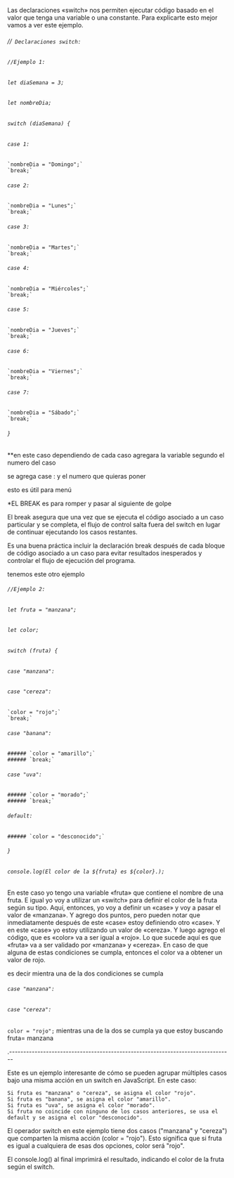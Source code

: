  Las declaraciones «switch» nos permiten ejecutar código basado en el valor que tenga una variable o una constante. Para explicarte esto mejor vamos a ver este ejemplo.


###### //` Declaraciones switch:`
###### `//Ejemplo 1:`
###### `let diaSemana = 3;`
###### `let nombreDia;`

###### `switch (diaSemana) {`
  ###### `case 1:`
    `nombreDia = "Domingo";`
    `break;`
  ###### `case 2:`
    `nombreDia = "Lunes";`
    `break;`
  ###### `case 3:`
    `nombreDia = "Martes";`
    `break;`
  ###### `case 4:`
    `nombreDia = "Miércoles";`
    `break;`
  ###### `case 5:`
    `nombreDia = "Jueves";`
    `break;`
  ###### `case 6:`
    `nombreDia = "Viernes";`
    `break;`
  ###### `case 7:`
    `nombreDia = "Sábado";`
    `break;`
###### `}`

**en este caso dependiendo de cada caso agregara la variable segundo el numero del caso 

se agrega  case : y el numero que quieras poner

esto es útil para menú

*EL BREAK es para romper y pasar al siguiente de golpe

El break asegura que una vez que se ejecuta el código asociado a un caso particular y se completa, el flujo de control salta fuera del switch en lugar de continuar ejecutando los casos restantes.

Es una buena práctica incluir la declaración break después de cada bloque de código asociado a un caso para evitar resultados inesperados y controlar el flujo de ejecución del programa.


tenemos este otro ejemplo




###### `//Ejemplo 2:`
###### `let fruta = "manzana";`
###### `let color;`

###### `switch (fruta) {`
  ###### `case "manzana":`
  ###### `case "cereza":`
    `color = "rojo";`
    `break;`
  ###### `case "banana":`
    ###### `color = "amarillo";`
    ###### `break;`
  ###### `case "uva":`
    ###### `color = "morado";`
    ###### `break;`
  ###### `default:`
    ###### `color = "desconocido";`
###### `}`

###### `console.log(El color de la ${fruta} es ${color}.);`

 En este caso yo tengo una variable «fruta» que contiene el nombre de una fruta. E igual yo voy a utilizar un «switch» para definir el color de la fruta según su tipo. Aquí, entonces, yo voy a definir un «case» y voy a pasar el valor de «manzana». Y agrego dos puntos, pero pueden notar que inmediatamente después de este «case» estoy definiendo otro «case». Y en este «case» yo estoy utilizando un valor de «cereza». Y luego agrego el código, que es «color» va a ser igual a «rojo». Lo que sucede aquí es que «fruta» va a ser validado por «manzana» y «cereza». En caso de que alguna de estas condiciones se cumpla, entonces el color va a obtener un valor de rojo. 

es decir mientra una de la dos condiciones se cumpla  
 ###### `case "manzana":`
  ###### `case "cereza":`
  `color = "rojo";`
mientras una de la dos se cumpla 
ya que estoy buscando fruta= manzana

.-------------------------------------------------------------------------------

Este es un ejemplo interesante de cómo se pueden agrupar múltiples casos bajo una misma acción en un switch en JavaScript. En este caso:

    Si fruta es "manzana" o "cereza", se asigna el color "rojo".
    Si fruta es "banana", se asigna el color "amarillo".
    Si fruta es "uva", se asigna el color "morado".
    Si fruta no coincide con ninguno de los casos anteriores, se usa el default y se asigna el color "desconocido".

El operador switch en este ejemplo tiene dos casos ("manzana" y "cereza") que comparten la misma acción (color = "rojo"). Esto significa que si fruta es igual a cualquiera de esas dos opciones, color será "rojo".

El console.log() al final imprimirá el resultado, indicando el color de la fruta según el switch.